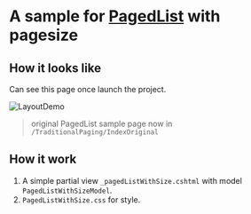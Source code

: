 # A sample for [PagedList](https://github.com/troygoode/PagedList) with pagesize

## How it looks like

Can see this page once launch the project.

![LayoutDemo](https://github.com/ronsun/PagedListWithSizeTemplate/blob/master/readme/LayoutDemo.png)

> original PagedList sample page now in `/TraditionalPaging/IndexOriginal`


## How it work
1. A simple partial view `_pagedListWithSize.cshtml` with model `PagedListWithSizeModel`.
2. `PagedListWithSize.css` for style.
